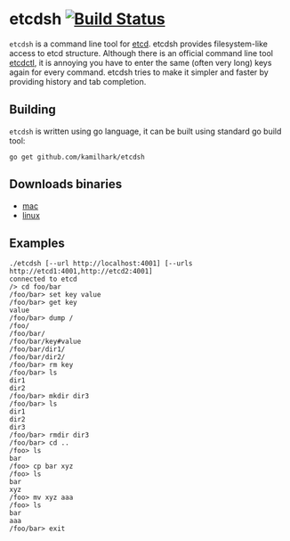 # etcdsh [![Build Status](https://travis-ci.org/kamilhark/etcdsh.svg?branch=master)](https://travis-ci.org/kamilhark/etcdsh.svg?branch=master)

`etcdsh` is a command line tool for [etcd](https://github.com/coreos/etcd).
etcdsh provides filesystem-like access to etcd structure. 
Although there is an official command line tool [etcdctl](https://github.com/coreos/etcd/tree/master/etcdctl), it is annoying you have to enter the same (often very long) keys again for every command. etcdsh tries to make it simpler and faster by providing history and tab completion.

## Building
`etcdsh` is written using go language, it can be built using standard go build tool:

`go get github.com/kamilhark/etcdsh`

## Downloads binaries
 * [mac](https://github.com/kamilhark/etcdsh/releases/download/0.0.1-ALPHA/etcdsh-mac.zip) 
 * [linux](https://github.com/kamilhark/etcdsh/releases/download/0.0.2-ALPHA/etcdsh_mac.tar.gz)

## Examples
<pre>
<code>./etcdsh [--url http://localhost:4001] [--urls http://etcd1:4001,http://etcd2:4001]</code>
<code>connected to etcd</code>
<code>/> cd foo/bar</code>
<code>/foo/bar> set key value</code>
<code>/foo/bar> get key</code>
<code>value</code>
<code>/foo/bar> dump /</code>
<code>/foo/</code>
<code>/foo/bar/</code>
<code>/foo/bar/key#value</code>
<code>/foo/bar/dir1/</code>
<code>/foo/bar/dir2/</code>
<code>/foo/bar> rm key</code>
<code>/foo/bar> ls</code>
<code>dir1</code>
<code>dir2</code>
<code>/foo/bar> mkdir dir3</code>
<code>/foo/bar> ls</code>
<code>dir1</code>
<code>dir2</code>
<code>dir3</code>
<code>/foo/bar> rmdir dir3</code>
<code>/foo/bar> cd ..</code>
<code>/foo> ls</code>
<code>bar</code>
<code>/foo> cp bar xyz</code>
<code>/foo> ls</code>
<code>bar</code>
<code>xyz</code>
<code>/foo> mv xyz aaa</code>
<code>/foo> ls</code>
<code>bar</code>
<code>aaa</code>
<code>/foo/bar> exit</code>
</pre>

